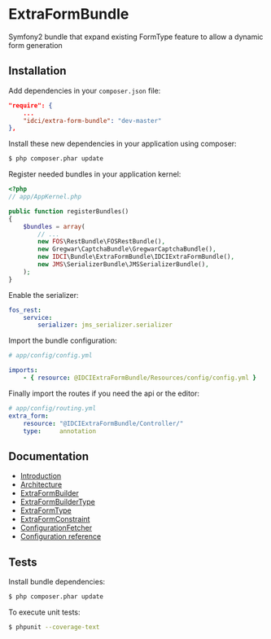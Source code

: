 ExtraFormBundle
===============

Symfony2 bundle that expand existing FormType feature to allow a dynamic form generation


Installation
------------

Add dependencies in your `composer.json` file:
```json
"require": {
    ...
    "idci/extra-form-bundle": "dev-master"
},
```

Install these new dependencies in your application using composer:
```sh
$ php composer.phar update
```

Register needed bundles in your application kernel:
```php
<?php
// app/AppKernel.php

public function registerBundles()
{
    $bundles = array(
        // ...
        new FOS\RestBundle\FOSRestBundle(),
        new Gregwar\CaptchaBundle\GregwarCaptchaBundle(),
        new IDCI\Bundle\ExtraFormBundle\IDCIExtraFormBundle(),
        new JMS\SerializerBundle\JMSSerializerBundle(),
    );
}
```

Enable the serializer:

```yml
fos_rest:
    service:
        serializer: jms_serializer.serializer
```

Import the bundle configuration:
```yml
# app/config/config.yml

imports:
    - { resource: @IDCIExtraFormBundle/Resources/config/config.yml }
```

Finally import the routes if you need the api or the editor:
```yml
# app/config/routing.yml
extra_form:
    resource: "@IDCIExtraFormBundle/Controller/"
    type:     annotation
```

Documentation
-------------

* [Introduction](Resources/doc/introduction.md)
* [Architecture](Resources/doc/architecture.md)
* [ExtraFormBuilder](Resources/doc/extra_form_builder.md)
* [ExtraFormBuilderType](Resources/doc/extra_form_builder_type.md)
* [ExtraFormType](Resources/doc/extra_form_type.md)
* [ExtraFormConstraint](Resources/doc/extra_form_constraint.md)
* [ConfigurationFetcher](Resources/doc/configuration_fetcher.md)
* [Configuration reference](Resources/doc/configuration_reference.md)


Tests
-----

Install bundle dependencies:
```sh
$ php composer.phar update
```

To execute unit tests:
```sh
$ phpunit --coverage-text
```
